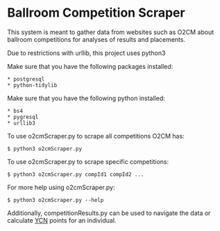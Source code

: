 Ballroom Competition Scraper
======================
This system is meant to gather data from websites such as O2CM about ballroom competitions for analyses of results and placements.

Due to restrictions with urllib, this project uses python3

Make sure that you have the following packages installed:

    * postgresql
    * python-tidylib

Make sure that you have the following python installed:

    * bs4
    * pygresql
    * urllib3

To use o2cmScraper.py to scrape all competitions O2CM has:

    $ python3 o2cmScraper.py

To use o2cmScraper.py to scrape specific competitions:

    $ python3 o2cmScraper.py compId1 compId2 ...

For more help using o2cmScraper.py:

    $ python3 o2cmScraper.py --help

Additionally, competitionResults.py can be used to navigate the data or calculate [YCN](http://ballroom.mit.edu/index.php/ycn-proficiency-points/) points for an individual.